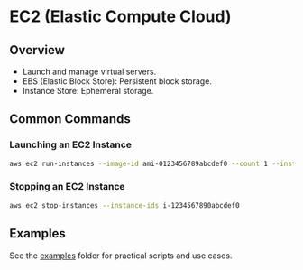 # EC2 (Elastic Compute Cloud)

## Overview
- Launch and manage virtual servers.
- EBS (Elastic Block Store): Persistent block storage.
- Instance Store: Ephemeral storage.

## Common Commands

### Launching an EC2 Instance
```bash
aws ec2 run-instances --image-id ami-0123456789abcdef0 --count 1 --instance-type t2.micro --key-name MyKeyPair --security-group-ids sg-12345678 --subnet-id subnet-6e7f829e
```

### Stopping an EC2 Instance
```bash
aws ec2 stop-instances --instance-ids i-1234567890abcdef0
```

## Examples
See the [examples](./examples) folder for practical scripts and use cases.
